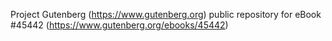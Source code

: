 Project Gutenberg (https://www.gutenberg.org) public repository for
eBook #45442 (https://www.gutenberg.org/ebooks/45442)
